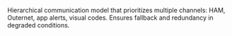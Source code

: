 Hierarchical communication model that prioritizes multiple channels: HAM, Outernet, app alerts, visual codes. Ensures fallback and redundancy in degraded conditions.